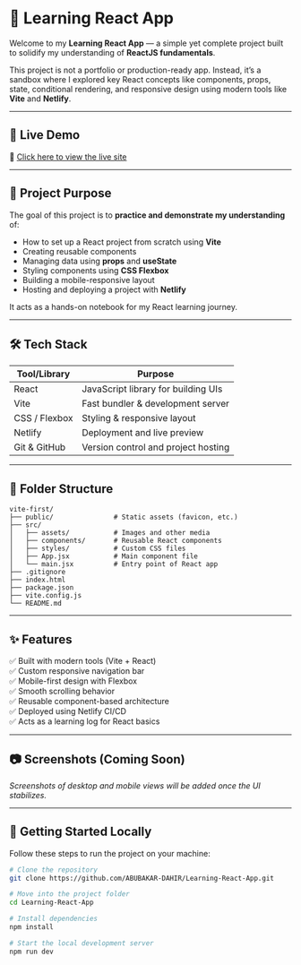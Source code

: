 # 🧠 Learning React App

Welcome to my **Learning React App** — a simple yet complete project built to solidify my understanding of **ReactJS fundamentals**.

This project is not a portfolio or production-ready app. Instead, it’s a sandbox where I explored key React concepts like components, props, state, conditional rendering, and responsive design using modern tools like **Vite** and **Netlify**.

---

## 🚀 Live Demo

🔗 [Click here to view the live site](https://learning-react-app-project.netlify.app)

---

## 🎯 Project Purpose

The goal of this project is to **practice and demonstrate my understanding** of:

- How to set up a React project from scratch using **Vite**
- Creating reusable components
- Managing data using **props** and **useState**
- Styling components using **CSS Flexbox**
- Building a mobile-responsive layout
- Hosting and deploying a project with **Netlify**

It acts as a hands-on notebook for my React learning journey.

---

## 🛠️ Tech Stack

| Tool/Library  | Purpose                                      |
|---------------|----------------------------------------------|
| React         | JavaScript library for building UIs          |
| Vite          | Fast bundler & development server            |
| CSS / Flexbox | Styling & responsive layout                  |
| Netlify       | Deployment and live preview                  |
| Git & GitHub  | Version control and project hosting          |

---

## 📁 Folder Structure

```text
vite-first/
├── public/               # Static assets (favicon, etc.)
├── src/
│   ├── assets/           # Images and other media
│   ├── components/       # Reusable React components
│   ├── styles/           # Custom CSS files
│   ├── App.jsx           # Main component file
│   └── main.jsx          # Entry point of React app
├── .gitignore
├── index.html
├── package.json
├── vite.config.js
└── README.md
```


---

## ✨ Features

✅ Built with modern tools (Vite + React)\
✅ Custom responsive navigation bar\
✅ Mobile-first design with Flexbox\
✅ Smooth scrolling behavior\
✅ Reusable component-based architecture\
✅ Deployed using Netlify CI/CD\
✅ Acts as a learning log for React basics

---

## 📷 Screenshots (Coming Soon)

*Screenshots of desktop and mobile views will be added once the UI stabilizes.*

---

## 🔧 Getting Started Locally

Follow these steps to run the project on your machine:

```bash
# Clone the repository
git clone https://github.com/ABUBAKAR-DAHIR/Learning-React-App.git

# Move into the project folder
cd Learning-React-App

# Install dependencies
npm install

# Start the local development server
npm run dev
